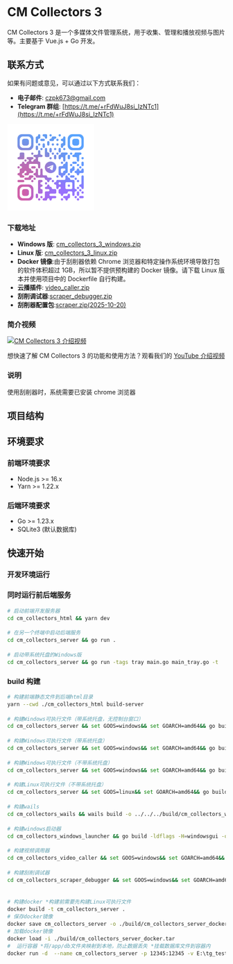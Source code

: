 # CM Collectors 3

CM Collectors 3 是一个多媒体文件管理系统，用于收集、管理和播放视频与图片等。主要基于 Vue.js + Go 开发。

## 联系方式

如果有问题或意见，可以通过以下方式联系我们：

- **电子邮件**: czpk673@gmail.com
- **Telegram 群组**: [https://t.me/+rFdWuJ8si_IzNTc1](https://t.me/+rFdWuJ8si_IzNTc1)

<div align="left">
  <img src="cm_collectors_html/public/tg.png" alt="Telegram 二维码" width="200">
</div>

### 下载地址

- **Windows 版**: [cm_collectors_3_windows.zip](https://objectstorageapi.ap-southeast-1.clawcloudrun.com/vj5i0ntw-cm-collectors-3/download/last/cm_collectors_3_windows.zip)
- **Linux 版**: [cm_collectors_3_linux.zip](https://objectstorageapi.ap-southeast-1.clawcloudrun.com/vj5i0ntw-cm-collectors-3/download/last/cm_collectors_3_linux.zip)
- **Docker 镜像**:由于刮削器依赖 Chrome 浏览器和特定操作系统环境导致打包的软件体积超过 1GB，所以暂不提供预构建的 Docker 镜像。请下载 Linux 版本并使用项目中的 Dockerfile 自行构建。
- **云播插件**: [video_caller.zip](https://objectstorageapi.ap-southeast-1.clawcloudrun.com/vj5i0ntw-cm-collectors-3/download/last/video_caller.zip)
- **刮削调试器**:[scraper_debugger.zip](https://objectstorageapi.ap-southeast-1.clawcloudrun.com/vj5i0ntw-cm-collectors-3/download/last/scraper_debugger.zip)
- **刮削器配置包**:[scraper.zip(2025-10-20)](https://objectstorageapi.ap-southeast-1.clawcloudrun.com/vj5i0ntw-cm-collectors-3/download/last/scraper.zip)

### 简介视频

[![CM Collectors 3 介绍视频](https://img.youtube.com/vi/3mRCA8Va8G4/0.jpg)](https://youtu.be/3mRCA8Va8G4)

想快速了解 CM Collectors 3 的功能和使用方法？观看我们的 [YouTube 介绍视频](https://youtu.be/3mRCA8Va8G4)

### 说明

使用刮削器时，系统需要已安装 chrome 浏览器

## 项目结构

## 环境要求

### 前端环境要求

- Node.js >= 16.x
- Yarn >= 1.22.x

### 后端环境要求

- Go >= 1.23.x
- SQLite3 (默认数据库)

## 快速开始

### 开发环境运行

### 同时运行前后端服务

```sh
# 启动前端开发服务器
cd cm_collectors_html && yarn dev

# 在另一个终端中启动后端服务
cd cm_collectors_server && go run .

# 启动带系统托盘的Windows版
cd cm_collectors_server && go run -tags tray main.go main_tray.go -t
```

### build 构建

```sh
# 构建前端静态文件到后端html目录
yarn --cwd ./cm_collectors_html build-server

# 构建Windows可执行文件（带系统托盘，无控制台窗口）
cd cm_collectors_server && set GOOS=windows&& set GOARCH=amd64&& go build -ldflags -H=windowsgui -tags tray -o ../build/cm_collectors_server.exe . && copy config.yaml ..\build\ && robocopy .\ffmpeg ..\build\ffmpeg /E && cd ..

# 构建Windows可执行文件（带系统托盘）
cd cm_collectors_server && set GOOS=windows&& set GOARCH=amd64&& go build -tags tray -o ../build/cm_collectors_server.exe . && copy config.yaml ..\build\ && robocopy .\ffmpeg ..\build\ffmpeg /E && cd ..

# 构建Windows可执行文件（不带系统托盘）
cd cm_collectors_server && set GOOS=windows&& set GOARCH=amd64&& go build -o ../build/cm_collectors_server.exe . && copy config.yaml ..\build\ && robocopy .\ffmpeg ..\build\ffmpeg /E && cd ..

# 构建Linux可执行文件（不带系统托盘）
cd cm_collectors_server && set GOOS=linux&& set GOARCH=amd64&& go build -o ../build/cm_collectors_server . && copy config.yaml ..\build\ && cd ..

# 构建wails
cd cm_collectors_wails && wails build -o ../../../build/cm_collectors_wails.exe && cd ..

# 构建windows启动器
cd cm_collectors_windows_launcher && go build -ldflags -H=windowsgui -o ../build/CM_launcher.exe . && cd ..

# 构建视频调用器
cd cm_collectors_video_caller && set GOOS=windows&& set GOARCH=amd64&& go build -ldflags -H=windowsgui -tags tray -o ../build/video_caller/cm_collectors_video_caller.exe . && copy config.json ..\build\video_caller\  && copy setup_cm_video_caller.bat ..\build\video_caller\ && copy uninstall_cm_video_caller.bat ..\build\video_caller\ && cd ..

# 构建刮削调试器
cd cm_collectors_scraper_debugger && set GOOS=windows&& set GOARCH=amd64&& go build -o ../build/scraper_debugger/cm_collectors_scraper_debugger.exe . && copy test.json ..\build\scraper_debugger\ && robocopy scraper ..\build\scraper_debugger\scraper\ && cd ..


# 构建docker *构建前需要先构建Linux可执行文件
docker build -t cm_collectors_server .
# 保存docker镜像
docker save cm_collectors_server -o ./build/cm_collectors_server_docker.tar
# 加载docker镜像
docker load -i ./build/cm_collectors_server_docker.tar
#  运行容器 *将/app/db文件夹映射到本地，防止数据丢失 *挂载数据库文件到容器内
docker run -d  --name cm_collectors_server -p 12345:12345 -v E:\tg_test\db:/app/db -v  E:\tg_test\video:/tg  -e GIN_MODE=release  cm_collectors_server
```
